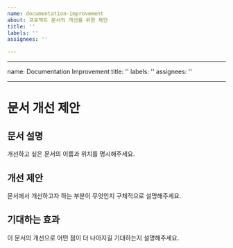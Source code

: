 ```yaml
---
name: documentation-improvement
about: 프로젝트 문서의 개선을 위한 제안
title: ''
labels: ''
assignees: ''

---
```


---
name: Documentation Improvement
title: ''
labels: ''
assignees: ''

---

# 문서 개선 제안

## 문서 설명
개선하고 싶은 문서의 이름과 위치를 명시해주세요.

## 개선 제안
문서에서 개선하고자 하는 부분이 무엇인지 구체적으로 설명해주세요.

## 기대하는 효과
이 문서의 개선으로 어떤 점이 더 나아지길 기대하는지 설명해주세요.
